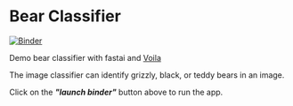 # Bear Classifier
[![Binder](https://mybinder.org/badge_logo.svg)](https://mybinder.org/v2/gh/murilogustineli/bear-classifier/HEAD?urlpath=%2Fvoila%2Frender%2Fbear_classifier.ipynb)

Demo bear classifier with fastai and [Voila](https://pypi.org/project/voila/)

The image classifier can identify grizzly, black, or teddy bears in an image.

Click on the __*"launch binder"*__ button above to run the app.
